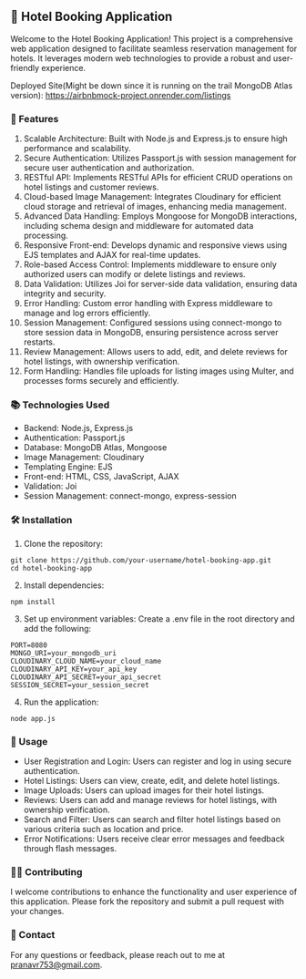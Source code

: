 ## 🏨 Hotel Booking Application
Welcome to the Hotel Booking Application! This project is a comprehensive web application designed to facilitate seamless reservation management for hotels. It leverages modern web technologies to provide a robust and user-friendly experience.

Deployed Site(Might be down since it is running on the trail MongoDB Atlas version):
https://airbnbmock-project.onrender.com/listings

### 🚀 Features
1. Scalable Architecture: Built with Node.js and Express.js to ensure high performance and scalability.
2. Secure Authentication: Utilizes Passport.js with session management for secure user authentication and authorization.
3. RESTful API: Implements RESTful APIs for efficient CRUD operations on hotel listings and customer reviews.
4. Cloud-based Image Management: Integrates Cloudinary for efficient cloud storage and retrieval of images, enhancing media management.
5. Advanced Data Handling: Employs Mongoose for MongoDB interactions, including schema design and middleware for automated data processing.
6. Responsive Front-end: Develops dynamic and responsive views using EJS templates and AJAX for real-time updates.
7. Role-based Access Control: Implements middleware to ensure only authorized users can modify or delete listings and reviews.
8. Data Validation: Utilizes Joi for server-side data validation, ensuring data integrity and security.
9. Error Handling: Custom error handling with Express middleware to manage and log errors efficiently.
10. Session Management: Configured sessions using connect-mongo to store session data in MongoDB, ensuring persistence across server restarts.
11. Review Management: Allows users to add, edit, and delete reviews for hotel listings, with ownership verification.
12. Form Handling: Handles file uploads for listing images using Multer, and processes forms securely and efficiently.

### 📚 Technologies Used
- Backend: Node.js, Express.js
- Authentication: Passport.js
- Database: MongoDB Atlas, Mongoose
- Image Management: Cloudinary
- Templating Engine: EJS
- Front-end: HTML, CSS, JavaScript, AJAX
- Validation: Joi
- Session Management: connect-mongo, express-session
  
### 🛠️ Installation
1. Clone the repository:

```
git clone https://github.com/your-username/hotel-booking-app.git
cd hotel-booking-app
```
2. Install dependencies:

```
npm install
```
3. Set up environment variables:
Create a .env file in the root directory and add the following:
```
PORT=8080
MONGO_URI=your_mongodb_uri
CLOUDINARY_CLOUD_NAME=your_cloud_name
CLOUDINARY_API_KEY=your_api_key
CLOUDINARY_API_SECRET=your_api_secret
SESSION_SECRET=your_session_secret
```
4. Run the application:
```
node app.js
```
### 📄 Usage
- User Registration and Login: Users can register and log in using secure authentication.
- Hotel Listings: Users can view, create, edit, and delete hotel listings.
- Image Uploads: Users can upload images for their hotel listings.
- Reviews: Users can add and manage reviews for hotel listings, with ownership verification.
- Search and Filter: Users can search and filter hotel listings based on various criteria such as location and price.
- Error Notifications: Users receive clear error messages and feedback through flash messages.
  
### 🧑‍💻 Contributing
I welcome contributions to enhance the functionality and user experience of this application. Please fork the repository and submit a pull request with your changes.

### 📧 Contact
For any questions or feedback, please reach out to me at pranavr753@gmail.com.

